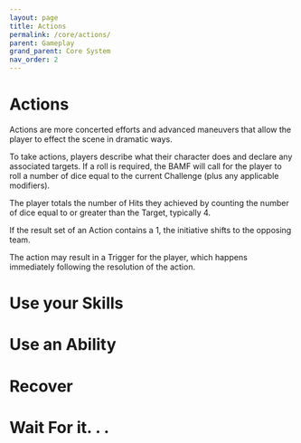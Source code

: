 ```yaml
---
layout: page
title: Actions
permalink: /core/actions/
parent: Gameplay
grand_parent: Core System
nav_order: 2
---
```


# Actions

Actions are more concerted efforts and advanced maneuvers that allow the player to effect the scene in dramatic ways.

To take actions, players describe what their character does and declare any associated targets.  If a roll is required, the BAMF will call for the player to roll a number of dice equal to the current Challenge (plus any applicable modifiers).

The player totals the number of Hits they achieved by counting the number of dice equal to or greater than the Target, typically 4. 

If the result set of an Action contains a 1, the initiative shifts to the opposing team.

The action may result in a Trigger for the player, which happens immediately following the resolution of the action.

# Use your Skills

# Use an Ability

# Recover

# Wait For it. . .